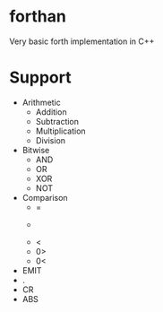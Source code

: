 # forthan
Very basic forth implementation in C++

# Support
* Arithmetic
  * Addition
  * Subtraction
  * Multiplication
  * Division
* Bitwise
  * AND
  * OR
  * XOR
  * NOT
* Comparison
  * =
  * >
  * <
  * 0>
  * 0<
* EMIT
* .
* CR
* ABS

